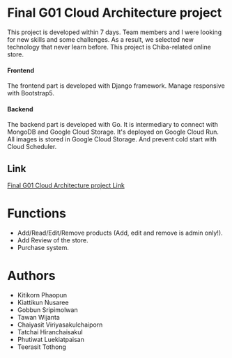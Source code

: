 # Final G01 Cloud Architecture project
 This project is developed within 7 days. Team members and I were looking for new skills and some challenges. As a result, we selected new technology that never learn before. This project is Chiba-related online store. 
 #### Frontend ####
   The frontend part is developed with Django framework. Manage responsive with Bootstrap5.
 #### Backend ####
   The backend part is developed with Go. It is intermediary to connect with MongoDB and Google Cloud Storage. It's deployed on Google Cloud Run. All images is stored in Google Cloud Storage. And prevent cold start with Cloud Scheduler.
   
## Link ##
[Final G01 Cloud Architecture project Link](https://g01-shibhai-x3kzx6pwaa-as.a.run.app "Final G01 Cloud Architecture project Link")

# Functions
  * Add/Read/Edit/Remove products (Add, edit and remove is admin only!).
  * Add Review of the store.
  * Purchase system.

# Authors
  * Kitikorn Phaopun
  * Kiattikun Nusaree
  * Gobbun Sripimolwan
  * Tawan Wijanta
  * Chaiyasit Viriyasakulchaiporn
  * Tatchai Hiranchaisakul
  * Phutiwat Luekiatpaisan
  * Teerasit Tothong
